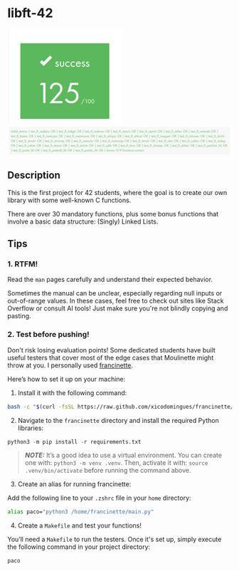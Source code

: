 # libft-42

<img src="images/sucess.png" alt="success"/>
<img src="images/tests.png" alt="tests"/>

## Description

This is the first project for 42 students, where the goal is to create our own library with some well-known C functions.

There are over 30 mandatory functions, plus some bonus functions that involve a basic data structure: (Singly) Linked Lists.

## Tips

### 1. RTFM!

Read the `man` pages carefully and understand their expected behavior.

Sometimes the manual can be unclear, especially regarding null inputs or out-of-range values. In these cases, feel free to check out sites like Stack Overflow or consult AI tools! Just make sure you're not blindly copying and pasting.

### 2. Test before pushing!

Don't risk losing evaluation points! Some dedicated students have built useful testers that cover most of the edge cases that Moulinette might throw at you. I personally used [francinette](https://github.com/xicodomingues/francinette).

Here’s how to set it up on your machine:

1) Install it with the following command:

```bash
bash -c "$(curl -fsSL https://raw.github.com/xicodomingues/francinette/master/bin/install.sh)"
```

2) Navigate to the `francinette` directory and install the required Python libraries:

```python
python3 -m pip install -r requirements.txt
```

> **_NOTE:_** It’s a good idea to use a virtual environment. 
> You can create one with: `python3 -m venv .venv`. Then, activate it with: `source .venv/bin/activate` before running the command above.

3) Create an alias for running francinette:

Add the following line to your `.zshrc` file in your `home` directory:

```bash
alias paco="python3 /home/francinette/main.py"
```

4) Create a `Makefile` and test your functions!

You’ll need a `Makefile` to run the testers. Once it's set up, simply execute the following command in your project directory:
```bash
paco
```

